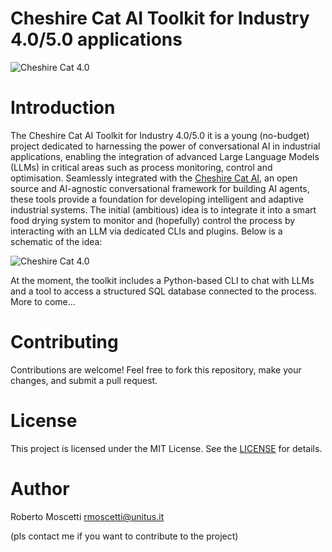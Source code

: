 
# Cheshire Cat AI Toolkit for Industry 4.0/5.0 applications
![Cheshire Cat 4.0](images/cheshire_cat_4.0.png)

# Introduction
The Cheshire Cat AI Toolkit for Industry 4.0/5.0 it is a young (no-budget) project dedicated to harnessing the power of conversational AI in industrial applications, enabling the integration of advanced Large Language Models (LLMs) in critical areas such as process monitoring, control and optimisation. Seamlessly integrated with the [Cheshire Cat AI](https://cheshire-cat-ai.github.io/docs/), an open source and AI-agnostic conversational framework for building AI agents, these tools provide a foundation for developing intelligent and adaptive industrial systems.
The initial (ambitious) idea is to integrate it into a smart food drying system to monitor and (hopefully) control the process by interacting with an LLM via dedicated CLIs and plugins.
Below is a schematic of the idea:

![Cheshire Cat 4.0](images/agent_4.png)

At the moment, the toolkit includes a Python-based CLI to chat with LLMs and a tool to access a structured SQL database connected to the process.
More to come...


# Contributing
Contributions are welcome! Feel free to fork this repository, make your changes, and submit a pull request.

# License
This project is licensed under the MIT License. See the [LICENSE](https://choosealicense.com/licenses/mit/) for details.

# Author
Roberto Moscetti rmoscetti@unitus.it

(pls contact me if you want to contribute to the project)
